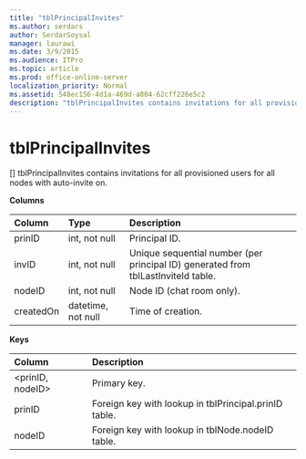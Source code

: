 ```yaml
---
title: "tblPrincipalInvites"
ms.author: serdars
author: SerdarSoysal
manager: laurawi
ms.date: 3/9/2015
ms.audience: ITPro
ms.topic: article
ms.prod: office-online-server
localization_priority: Normal
ms.assetid: 548ec156-4d1a-469d-a804-62cff226e5c2
description: "tblPrincipalInvites contains invitations for all provisioned users for all nodes with auto-invite on."
---
```


# tblPrincipalInvites
[]
tblPrincipalInvites contains invitations for all provisioned users for all nodes with auto-invite on.
  
**Columns**

|**Column**|**Type**|**Description**|
|:-----|:-----|:-----|
|prinID  <br/> |int, not null  <br/> |Principal ID.  <br/> |
|invID  <br/> |int, not null  <br/> |Unique sequential number (per principal ID) generated from tblLastInviteId table.  <br/> |
|nodeID  <br/> |int, not null  <br/> |Node ID (chat room only).  <br/> |
|createdOn  <br/> |datetime, not null  <br/> |Time of creation.  <br/> |
   
**Keys**

|**Column**|**Description**|
|:-----|:-----|
|\<prinID, nodeID\>  <br/> |Primary key.  <br/> |
|prinID  <br/> |Foreign key with lookup in tblPrincipal.prinID table.  <br/> |
|nodeID  <br/> |Foreign key with lookup in tblNode.nodeID table.  <br/> |
   

